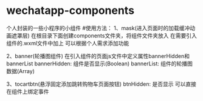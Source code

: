 # wechatapp-components
个人封装的一些小程序的小组件
#使用方法：
1、mask(进入页面时的加载缓冲动画遮罩层)
在根目录下面创建components文件夹，将组件文件夹放入
在需要引入组件的.wxml文件中加上 
  <mask></mask>
  可以根据个人需求添加功能
  
2、banner(轮播图组件)
<banner banners-hidden="{{bannerHidden}}" banner-list="{{bannerList}}"></banner>
在引入组件的页面js文件中定义属性bannerHidden和bannerList
bannerHidden: 组件是否显示(Boolean)
bannerList: 组件的轮播图数据(Array)

3、tocartbtn(悬浮固定添加跳转购物车页面按钮)
<tocartbtn btn-hidden="{{btnHidden}}" bindtap=""><tocartbtn>
btnHidden: 是否显示
可以直接在组件上绑定事件

  
